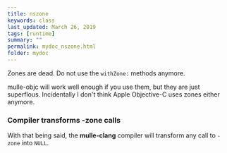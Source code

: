 ```yaml
---
title: nszone
keywords: class
last_updated: March 26, 2019
tags: [runtime]
summary: ""
permalink: mydoc_nszone.html
folder: mydoc
---
```


Zones are dead. Do not use the `withZone:` methods anymore.

mulle-objc will work well enough if you use them, but they are just superflous.
Incidentally I don't think Apple Objective-C uses zones either anymore.

### Compiler transforms -zone calls

With that being said, the **mulle-clang** compiler will transform any
call to `-zone` into `NULL`.

